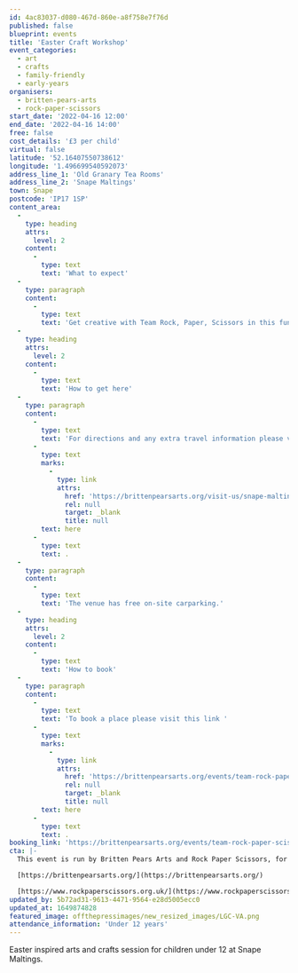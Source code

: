 ```yaml
---
id: 4ac83037-d080-467d-860e-a8f758e7f76d
published: false
blueprint: events
title: 'Easter Craft Workshop'
event_categories:
  - art
  - crafts
  - family-friendly
  - early-years
organisers:
  - britten-pears-arts
  - rock-paper-scissors
start_date: '2022-04-16 12:00'
end_date: '2022-04-16 14:00'
free: false
cost_details: '£3 per child'
virtual: false
latitude: '52.16407550738612'
longitude: '1.496699540592073'
address_line_1: 'Old Granary Tea Rooms'
address_line_2: 'Snape Maltings'
town: Snape
postcode: 'IP17 1SP'
content_area:
  -
    type: heading
    attrs:
      level: 2
    content:
      -
        type: text
        text: 'What to expect'
  -
    type: paragraph
    content:
      -
        type: text
        text: 'Get creative with Team Rock, Paper, Scissors in this fun 45-minute workshop. Bring your little one to learn new skills as they create Easter inspired paper crafts with Lulu and her team.'
  -
    type: heading
    attrs:
      level: 2
    content:
      -
        type: text
        text: 'How to get here'
  -
    type: paragraph
    content:
      -
        type: text
        text: 'For directions and any extra travel information please visit this link '
      -
        type: text
        marks:
          -
            type: link
            attrs:
              href: 'https://brittenpearsarts.org/visit-us/snape-maltings/getting-here'
              rel: null
              target: _blank
              title: null
        text: here
      -
        type: text
        text: .
  -
    type: paragraph
    content:
      -
        type: text
        text: 'The venue has free on-site carparking.'
  -
    type: heading
    attrs:
      level: 2
    content:
      -
        type: text
        text: 'How to book'
  -
    type: paragraph
    content:
      -
        type: text
        text: 'To book a place please visit this link '
      -
        type: text
        marks:
          -
            type: link
            attrs:
              href: 'https://brittenpearsarts.org/events/team-rock-paper-scissors'
              rel: null
              target: _blank
              title: null
        text: here
      -
        type: text
        text: .
booking_link: 'https://brittenpearsarts.org/events/team-rock-paper-scissors'
cta: |-
  This event is run by Britten Pears Arts and Rock Paper Scissors, for more information please get in touch via:

  [https://brittenpearsarts.org/](https://brittenpearsarts.org/)

  [https://www.rockpaperscissors.org.uk/](https://www.rockpaperscissors.org.uk/)
updated_by: 5b72ad31-9613-4471-9564-e28d5005ecc0
updated_at: 1649874828
featured_image: offthepressimages/new_resized_images/LGC-VA.png
attendance_information: 'Under 12 years'
---
```

Easter inspired arts and crafts session for children under 12 at Snape Maltings.